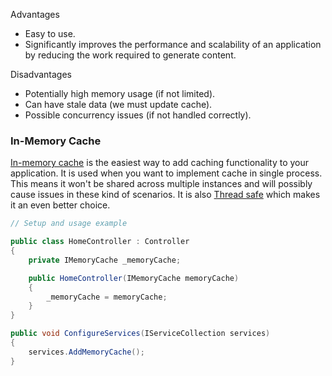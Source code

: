 Advantages
- Easy to use.
- Significantly improves the performance and scalability of an application by reducing the work required to generate content.

Disadvantages
- Potentially high memory usage (if not limited).
- Can have stale data (we must update cache).
- Possible concurrency issues (if not handled correctly).

### In-Memory Cache

[In-memory cache](https://docs.microsoft.com/en-us/aspnet/core/performance/caching/response?view=aspnetcore-5.0) is the easiest way to add caching functionality to your application. It is used when you want to implement cache in single process. This means it won't be shared across multiple instances and will possibly cause issues in these kind of scenarios. It is also [Thread safe](https://docs.microsoft.com/en-us/dotnet/api/system.runtime.caching.memorycache?view=dotnet-plat-ext-5.0#thread-safety) which makes it an even better choice.

```c#
// Setup and usage example

public class HomeController : Controller
{
    private IMemoryCache _memoryCache;

    public HomeController(IMemoryCache memoryCache)
    {
        _memoryCache = memoryCache;
    }
}

public void ConfigureServices(IServiceCollection services)
{
    services.AddMemoryCache();
}
```